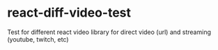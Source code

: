 # react-diff-video-test
Test for different react video library for direct video (url) and streaming (youtube, twitch, etc)
